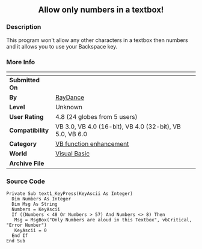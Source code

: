 ﻿<div align="center">

## Allow only numbers in a textbox\!


</div>

### Description

This program won't allow any other characters in a textbox then numbers and it allows you to use your Backspace key.
 
### More Info
 


<span>             |<span>
---                |---
**Submitted On**   |
**By**             |[RayDance](https://github.com/Planet-Source-Code/PSCIndex/blob/master/ByAuthor/raydance.md)
**Level**          |Unknown
**User Rating**    |4.8 (24 globes from 5 users)
**Compatibility**  |VB 3\.0, VB 4\.0 \(16\-bit\), VB 4\.0 \(32\-bit\), VB 5\.0, VB 6\.0
**Category**       |[VB function enhancement](https://github.com/Planet-Source-Code/PSCIndex/blob/master/ByCategory/vb-function-enhancement__1-25.md)
**World**          |[Visual Basic](https://github.com/Planet-Source-Code/PSCIndex/blob/master/ByWorld/visual-basic.md)
**Archive File**   |[](https://github.com/Planet-Source-Code/raydance-allow-only-numbers-in-a-textbox__1-2695/archive/master.zip)





### Source Code

```
Private Sub text1_KeyPress(KeyAscii As Integer)
  Dim Numbers As Integer
  Dim Msg As String
  Numbers = KeyAscii
  If ((Numbers < 48 Or Numbers > 57) And Numbers <> 8) Then
   Msg = MsgBox("Only Numbers are aloud in this Textbox", vbCritical, "Error Number")
   KeyAscii = 0
  End If
End Sub
```

